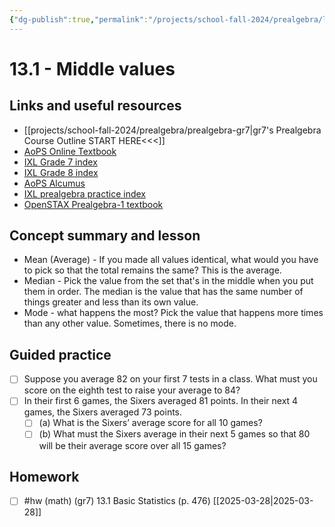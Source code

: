 ```yaml
---
{"dg-publish":true,"permalink":"/projects/school-fall-2024/prealgebra/lessons/13-1-middle-value-statistics/"}
---
```



#  13.1 - Middle values

## Links and useful resources 

- [[projects/school-fall-2024/prealgebra/prealgebra-gr7\|gr7's Prealgebra Course Outline START HERE<<<]]
- [AoPS Online Textbook](https://artofproblemsolving.com/ebooks/prealgebra-ebook/c0toc)
- [IXL Grade 7 index](https://www.ixl.com/math/grade-7)
- [IXL Grade 8 index](https://www.ixl.com/math/grade-8)
- [AoPS Alcumus](https://artofproblemsolving.com/teacher/students)
- [IXL prealgebra practice index](https://www.ixl.com/math/grade-7)
- [OpenSTAX Prealgebra-1 textbook](https://openstax.org/books/prealgebra-2e/pages/1-introduction)



## Concept summary and lesson


- Mean (Average) - If you made all values identical, what would you have to pick so that the total remains the same? This is the average. 
- Median - Pick the value from the set that's in the middle when you put them in order. The median is the value that has the same number of things greater and less than its own value. 
- Mode - what happens the most? Pick the value that happens more times than any other value. Sometimes, there is no mode. 

## Guided practice

- [ ] Suppose you average 82 on your first 7 tests in a class. What must you score on the eighth test to raise your average to 84?   
- [ ] In their first 6 games, the Sixers averaged 81 points. In their next 4 games, the Sixers averaged 73 points.  
    - [ ] (a) What is the Sixers’ average score for all 10 games?  
    - [ ] (b) What must the Sixers average in their next 5 games so that 80 will be their average score over all 15 games?  

## Homework


- [ ] #hw (math) (gr7) 13.1 Basic Statistics (p. 476) [[2025-03-28\|2025-03-28]] 
